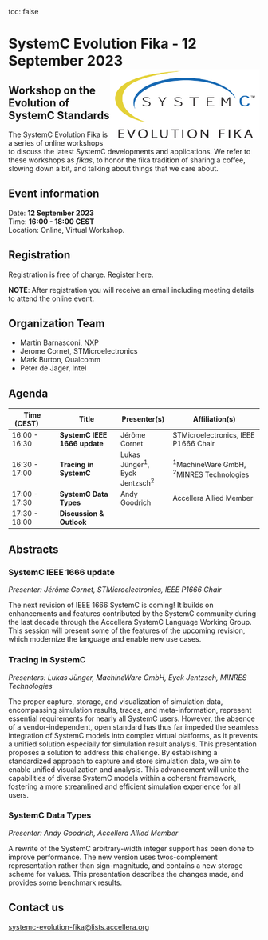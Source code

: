 toc: false

# SystemC Evolution Fika - 12 September 2023<img style="float: right; width:300px;" src="/images/scef.png">

## Workshop on the Evolution of SystemC Standards

The SystemC Evolution Fika is a series of online workshops to discuss the latest SystemC developments and applications. We refer to these workshops as *fikas*, to honor the fika tradition of sharing a coffee, slowing down a bit, and talking about things that we care about.

## Event information

Date: **12 September 2023**<br>
Time: **16:00 - 18:00 CEST**<br>
Location: Online, Virtual Workshop.

## Registration
Registration is free of charge. [Register here](https://form.jotform.com/232145897122962).

**NOTE**: After registration you will receive an email including meeting details to attend the online event.

## Organization Team

 * Martin Barnasconi, NXP
 * Jerome Cornet, STMicroelectronics
 * Mark Burton, Qualcomm
 * Peter de Jager, Intel

## Agenda 

| Time (CEST)&nbsp;&nbsp;&nbsp;&nbsp;&nbsp;&nbsp; | Title | Presenter(s) | Affiliation(s) |
| ------------- | ---------------- | ---------------- | ---------------- |
| 16:00 - 16:30 | **SystemC IEEE 1666 update** | Jérôme Cornet | STMicroelectronics, IEEE P1666 Chair |
| 16:30 - 17:00 | **Tracing in SystemC** | Lukas Jünger<sup>1</sup>,<br>Eyck Jentzsch<sup>2</sup> | <sup>1</sup>MachineWare GmbH,<br><sup>2</sup>MINRES Technologies |
| 17:00 - 17:30 | **SystemC Data Types** | Andy Goodrich | Accellera Allied Member |  |
| 17:30 - 18:00 | **Discussion & Outlook** | | |  |

## Abstracts

### SystemC IEEE 1666 update

*Presenter: Jérôme Cornet, STMicroelectronics, IEEE P1666 Chair*

The next revision of IEEE 1666 SystemC is coming! It builds on enhancements and features contributed by the SystemC community during the last decade through the Accellera SystemC Language Working Group. This session will present some of the features of the upcoming revision, which modernize the language and enable new use cases.

### Tracing in SystemC

*Presenters: Lukas Jünger, MachineWare GmbH, Eyck Jentzsch, MINRES Technologies*

The proper capture, storage, and visualization of simulation data, encompassing simulation results, traces, and meta-information, represent essential requirements for nearly all SystemC users. However, the absence of a vendor-independent, open standard has thus far impeded the seamless integration of SystemC models into complex virtual platforms, as it prevents a unified solution especially for simulation result analysis.
This presentation proposes a solution to address this challenge. By establishing a standardized approach to capture and store simulation data, we aim to enable unified visualization and analysis. This advancement will unite the capabilities of diverse SystemC models within a coherent framework, fostering a more streamlined and efficient simulation experience for all users.

### SystemC Data Types

*Presenter: Andy Goodrich, Accellera Allied Member*

A rewrite of the SystemC arbitrary-width integer support has been done to improve performance. The new version uses twos-complement representation rather than sign-magnitude, and contains a new storage scheme for values. This presentation describes the changes made, and provides some benchmark results.

## Contact us

[systemc-evolution-fika@lists.accellera.org](mailto:systemc-evolution-fika@lists.accellera.org)
